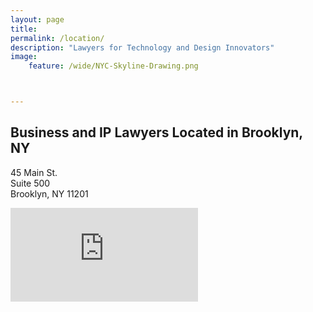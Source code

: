 ```yaml
---
layout: page
title: 
permalink: /location/
description: "Lawyers for Technology and Design Innovators"
image:
    feature: /wide/NYC-Skyline-Drawing.png



---
```



## Business and IP Lawyers Located in Brooklyn, NY

45 Main St.<br /> 
Suite 500<br />
Brooklyn, NY 11201


<iframe class="google-maps" src="https://www.google.com/maps/embed?pb=!1m18!1m12!1m3!1d3024.6791757542383!2d-73.99045970000006!3d40.70306290000001!2m3!1f0!2f0!3f0!3m2!1i1024!2i768!4f13.1!3m3!1m2!1s0x89c25a313e4fd337%3A0xc024c97fc54f6963!2s45+Main+St!5e0!3m2!1sen!2sus!4v1402924084152"  frameborder="0" style="border:0"></iframe>
